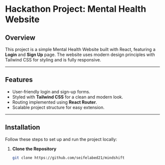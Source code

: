 # Hackathon Project: Mental Health Website

## Overview

This project is a simple Mental Health Website built with React, featuring a **Login** and **Sign Up** page. The website uses modern design principles with Tailwind CSS for styling and is fully responsive.

---

## Features

- User-friendly login and sign-up forms.
- Styled with **Tailwind CSS** for a clean and modern look.
- Routing implemented using **React Router**.
- Scalable project structure for easy extension.

---

## Installation

Follow these steps to set up and run the project locally:

1. **Clone the Repository**
   ```bash
   git clone https://github.com/seifelabed21/mindshift
